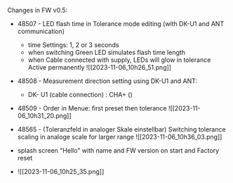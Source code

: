 
Changes in FW v0.5:

- 48507 - LED flash time in Tolerance mode editing (with DK-U1 and ANT communication)
	 - time Settings: 1, 2 or 3 seconds
	 - when switching Green LED simulates flash time length
	 - when Cable connected with supply, LEDs will glow in tolerance Active permanently
![[2023-11-06_10h26_51.png]]
- 48508 - Measurement direction setting using DK-U1 and ANT:
	- DK- U1 (cable connection) : CHA+ ()

- 48509 - Order in Menue: first preset then tolerance
![[2023-11-06_10h31_20.png]]
- 48565 - (Toleranzfeld in analoger Skale einstellbar) Switching tolerance scaling in analoge scale for larger range 
![[2023-11-06_10h36_03.png]]
- splash screen "Hello" with name and FW version on start and Factory reset
- ![[2023-11-06_10h25_35.png]]